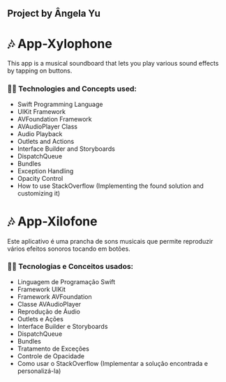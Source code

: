 ## Project by Ângela Yu

# 🎶 App-Xylophone

This app is a musical soundboard that lets you play various sound effects by tapping on buttons. 

### 👩‍💻 Technologies and Concepts used:

- Swift Programming Language
- UIKit Framework
- AVFoundation Framework
- AVAudioPlayer Class
- Audio Playback
- Outlets and Actions
- Interface Builder and Storyboards
- DispatchQueue
- Bundles
- Exception Handling
- Opacity Control
- How to use StackOverflow (Implementing the found solution and customizing it)

# 🎶 App-Xilofone

Este aplicativo é uma prancha de sons musicais que permite reproduzir vários efeitos sonoros tocando em botões.

### 👩‍💻 Tecnologias e Conceitos usados:

- Linguagem de Programação Swift
- Framework UIKit
- Framework AVFoundation
- Classe AVAudioPlayer
- Reprodução de Áudio
- Outlets e Ações
- Interface Builder e Storyboards
- DispatchQueue 
- Bundles
- Tratamento de Exceções
- Controle de Opacidade
- Como usar o StackOverflow (Implementar a solução encontrada e personalizá-la)
